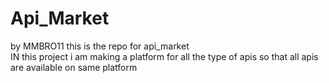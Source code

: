 # Api_Market
by MMBRO11 
this is the repo for api_market
<br>
IN this project i am making a platform for all the type of apis so that all apis are available on same platform

